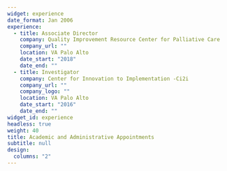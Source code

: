 ```yaml
---
widget: experience
date_format: Jan 2006
experience:
  - title: Associate Director
    company: Quality Improvement Resource Center for Palliative Care
    company_url: ""
    location: VA Palo Alto
    date_start: "2018"
    date_end: ""
  - title: Investigator
    company: Center for Innovation to Implementation -Ci2i
    company_url: ""
    company_logo: ""
    location: VA Palo Alto
    date_start: "2016"
    date_end: ""
widget_id: experience
headless: true
weight: 40
title: Academic and Administrative Appointments
subtitle: null
design:
  columns: "2"
---
```

